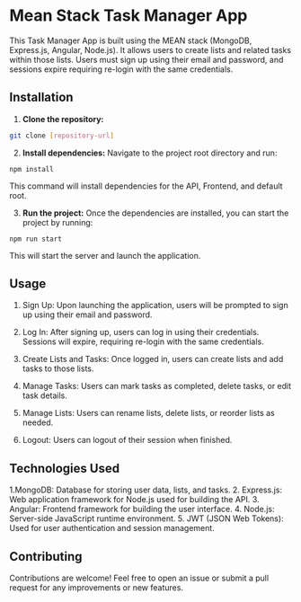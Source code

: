 # Mean Stack Task Manager App

This Task Manager App is built using the MEAN stack (MongoDB, Express.js, Angular, Node.js). It allows users to create lists and related tasks within those lists. Users must sign up using their email and password, and sessions expire requiring re-login with the same credentials.

## Installation

1. **Clone the repository:**
```bash
git clone [repository-url]
```

2. **Install dependencies:**
Navigate to the project root directory and run:

```
npm install
```
This command will install dependencies for the API, Frontend, and default root.

3. **Run the project:**
Once the dependencies are installed, you can start the project by running:

```
npm run start
```
This will start the server and launch the application.

## Usage

1. Sign Up:
Upon launching the application, users will be prompted to sign up using their email and password.

2. Log In:
After signing up, users can log in using their credentials. Sessions will expire, requiring re-login with the same credentials.

3. Create Lists and Tasks:
Once logged in, users can create lists and add tasks to those lists.

4. Manage Tasks:
Users can mark tasks as completed, delete tasks, or edit task details.

5. Manage Lists:
Users can rename lists, delete lists, or reorder lists as needed.

6. Logout:
Users can logout of their session when finished.


## Technologies Used

1.MongoDB: Database for storing user data, lists, and tasks.
2. Express.js: Web application framework for Node.js used for building the API.
3. Angular: Frontend framework for building the user interface.
4. Node.js: Server-side JavaScript runtime environment.
5. JWT (JSON Web Tokens): Used for user authentication and session management.


## Contributing

Contributions are welcome! Feel free to open an issue or submit a pull request for any improvements or new features.
